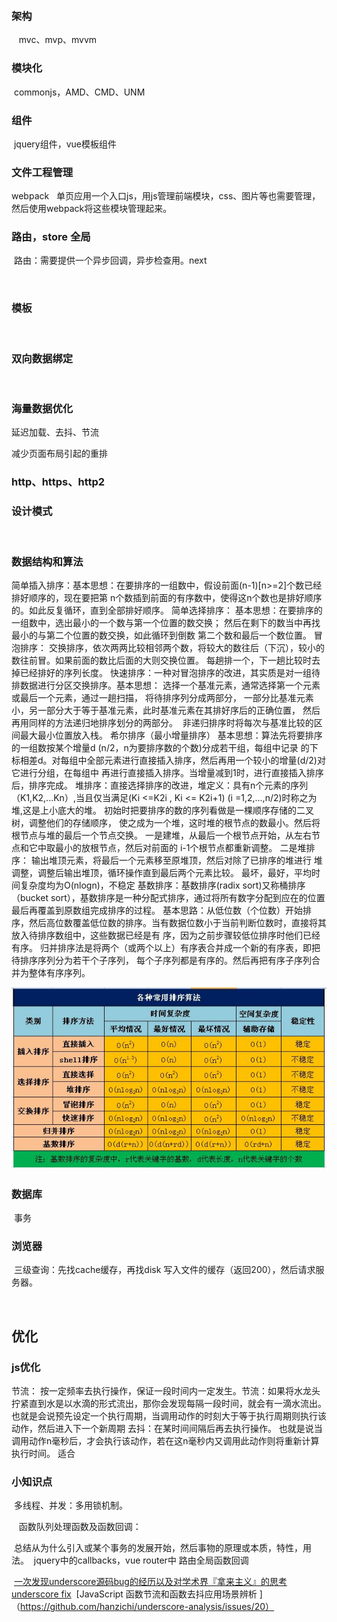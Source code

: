 
  
### 架构
    mvc、mvp、mvvm
    
### 模块化
  commonjs，AMD、CMD、UNM
  
### 组件
  jquery组件，vue模板组件
  
### 文件工程管理
  
  webpack
   单页应用一个入口js，用js管理前端模块，css、图片等也需要管理，然后使用webpack将这些模块管理起来。
   
### 路由，store 全局
  路由：需要提供一个异步回调，异步检查用。next
  
  
  
### 模板
  
  
### 双向数据绑定
  
### 海量数据优化
  
  延迟加载、去抖、节流
  
  减少页面布局引起的重排

### http、https、http2


### 设计模式
  
### 数据结构和算法
简单插入排序：基本思想：在要排序的一组数中，假设前面(n-1)[n>=2]个数已经排好顺序的，现在要把第
	  n个数插到前面的有序数中，使得这n个数也是排好顺序的。如此反复循环，直到全部排好顺序。
简单选择排序： 基本思想：在要排序的一组数中，选出最小的一个数与第一个位置的数交换；
	  然后在剩下的数当中再找最小的与第二个位置的数交换，如此循环到倒数
	  第二个数和最后一个数位置。
冒泡排序： 交换排序，依次两两比较相邻两个数，将较大的数往后（下沉），较小的数往前冒。如果前面的数比后面的大则交换位置。
	每趟排一个，下一趟比较时去掉已经排好的序列长度。
快速排序：一种对冒泡排序的改进，其实质是对一组待排数据进行分区交换排序。基本思想： 选择一个基准元素，通常选择第一个元素或最后一个元素，通过一趟扫描，	将待排序列分成两部分，
	  一部分比基准元素小，另一部分大于等于基准元素，此时基准元素在其排好序后的正确位置，
	  然后再用同样的方法递归地排序划分的两部分。
	  非递归排序时将每次与基准比较的区间最大最小位置放入栈。
希尔排序（最小增量排序） 基本思想：算法先将要排序的一组数按某个增量d (n/2，n为要排序数的个数)分成若干组，每组中记录
	 的下标相差d。对每组中全部元素进行直接插入排序，然后再用一个较小的增量(d/2)对它进行分组，在每组中
	 再进行直接插入排序。当增量减到1时，进行直接插入排序后，排序完成。
堆排序：直接选择排序的改进，堆定义：具有n个元素的序列（K1,K2,...Kn）,当且仅当满足(Ki
	 <=K2i , Ki <= K2i+1) (i =1,2,...,n/2)时称之为堆,这是上小底大的堆。
  初始时把要排序的数的序列看做是一棵顺序存储的二叉树，调整他们的存储顺序，
	使之成为一个堆，这时堆的根节点的数最小。然后将根节点与堆的最后一个节点交换。
	一是建堆，从最后一个根节点开始，从左右节点和它中取最小的放根节点，然后对前面的
	i-1个根节点都重新调整。
	二是堆排序： 输出堆顶元素，将最后一个元素移至原堆顶，然后对除了已排序的堆进行
	堆调整，调整后输出堆顶，循环操作直到最后两个元素比较。
	最坏，最好，平均时间复杂度均为O(nlogn)，不稳定
基数排序：基数排序(radix sort)又称桶排序（bucket sort），基数排序是一种分配式排序，通过将所有数字分配到应在的位置最后再覆盖到原数组完成排序的过程。
 	基本思路：从低位数（个位数）开始排序，然后高位数覆盖低位数的排序。当有数据位数小于当前判断位数时，直接将其放入待排序数组中，这些数据已经是有		序，因为之前步骤较低位排序时他们已经有序。
归并排序法是将两个（或两个以上）有序表合并成一个新的有序表，即把待排序序列分为若干个子序列，
 	每个子序列都是有序的。然后再把有序子序列合并为整体有序序列。

![排序比较](https://github.com/banbianliushui/DataStructuresAlgorithms/blob/master/20150608105130519?raw=true)


### 数据库
  事务
 
### 浏览器
  三级查询：先找cache缓存，再找disk 写入文件的缓存（返回200），然后请求服务器。
  
  
## 优化

### js优化
节流： 按一定频率去执行操作，保证一段时间内一定发生。节流：如果将水龙头拧紧直到水是以水滴的形式流出，那你会发现每隔一段时间，就会有一滴水流出。也就是会说预先设定一个执行周期，当调用动作的时刻大于等于执行周期则执行该动作，然后进入下一个新周期
去抖：在某时间间隔后再去执行操作。
也就是说当调用动作n毫秒后，才会执行该动作，若在这n毫秒内又调用此动作则将重新计算执行时间。
适合
### 小知识点
  
  多线程、并发：多用锁机制。
  
  
  函数队列处理函数及函数回调：
  
  总结从为什么引入或某个事务的发展开始，然后事物的原理或本质，特性，用法。
  jquery中的callbacks，vue router中 路由全局函数回调
  
  [一次发现underscore源码bug的经历以及对学术界『拿来主义』的思考](http://www.cnblogs.com/zichi/p/5331426.html)
  [underscore fix](https://github.com/jashkenas/underscore/pull/2479)
  [JavaScript 函数节流和函数去抖应用场景辨析 ]（https://github.com/hanzichi/underscore-analysis/issues/20）
  
  
  
